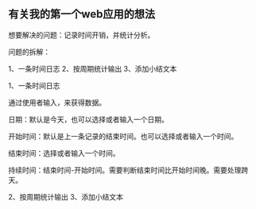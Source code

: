 ## 有关我的第一个web应用的想法

想要解决的问题：记录时间开销，并统计分析。

问题的拆解：

1、一条时间日志
2、按周期统计输出
3、添加小结文本


1、一条时间日志

通过使用者输入，来获得数据。

日期：默认是今天，也可以选择或者输入一个日期。

开始时间：默认是上一条记录的结束时间。也可以选择或者输入一个时间。

结束时间：选择或者输入一个时间。

持续时间：结束时间-开始时间。需要判断结束时间比开始时间晚。需要处理跨天。





2、按周期统计输出
3、添加小结文本
